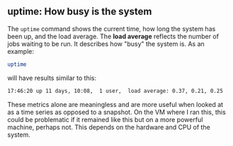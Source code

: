 ## uptime: How busy is the system

The `uptime` command shows the current time, how long the system has been up, and the load average. The **load average** reflects the number of jobs waiting to be run. It describes how "busy" the system is. As an example: 

```bash
uptime
```
will have results similar to this:

```bash
17:46:20 up 11 days, 10:08,  1 user,  load average: 0.37, 0.21, 0.25
```
These metrics alone are meaningless and are more useful when looked at as a time series as opposed to a snapshot. On the VM where I ran this, this could be problematic if it remained like this but on a more powerful machine, perhaps not. This depends on the hardware and CPU of the system.